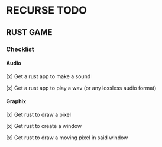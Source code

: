 # RECURSE TODO

## RUST GAME

### Checklist

#### Audio

[x] Get a rust app to make a sound

[x] Get a rust app to play a wav (or any lossless audio format)

#### Graphix

[x] Get rust to draw a pixel

[x] Get rust to create a window

[x] Get rust to draw a moving pixel in said window
